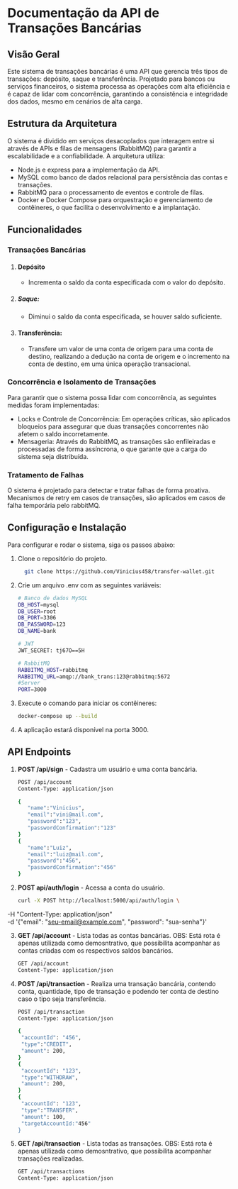 # Documentação da API de Transações Bancárias
## Visão Geral
Este sistema de transações bancárias é uma API que gerencia três tipos de transações: depósito, saque e transferência. Projetado para bancos ou serviços financeiros, o sistema processa as operações com alta eficiência e é capaz de lidar com concorrência, garantindo a consistência e integridade dos dados, mesmo em cenários de alta carga.

## Estrutura da Arquitetura
O sistema é dividido em serviços desacoplados que interagem entre si através de APIs e filas de mensagens (RabbitMQ) para garantir a escalabilidade e a confiabilidade. A arquitetura utiliza:
- Node.js e express para a implementação da API.
- MySQL como banco de dados relacional para persistência das contas e transações.
- RabbitMQ para o processamento de eventos e controle de filas.
- Docker e Docker Compose para orquestração e gerenciamento de contêineres, o que facilita o desenvolvimento e a implantação.

 ## Funcionalidades
 ### Transações Bancárias
 1. #### Depósito
    - Incrementa o saldo da conta especificada com o valor do depósito.
 2. ##### Saque:
    - Diminui o saldo da conta especificada, se houver saldo suficiente.
 3. #### Transferência:
    - Transfere um valor de uma conta de origem para uma conta de destino, realizando a dedução na conta de origem e o incremento na conta de destino, em uma única operação transacional.

### Concorrência e Isolamento de Transações
Para garantir que o sistema possa lidar com concorrência, as seguintes medidas foram implementadas:
- Locks e Controle de Concorrência: Em operações críticas, são aplicados bloqueios para assegurar que duas transações concorrentes não afetem o saldo incorretamente.
- Mensageria: Através do RabbitMQ, as transações são enfileiradas e processadas de forma assíncrona, o que garante que a carga do sistema seja distribuída.

### Tratamento de Falhas
O sistema é projetado para detectar e tratar falhas de forma proativa. Mecanismos de retry em casos de transações, são aplicados em casos de falha temporária pelo rabbitMQ.

## Configuração e Instalação
Para configurar e rodar o sistema, siga os passos abaixo:
1. Clone o repositório do projeto.
   ```bash
     git clone https://github.com/Vinicius458/transfer-wallet.git
   
2. Crie um arquivo .env com as seguintes variáveis:
   ```bash
   # Banco de dados MySQL
   DB_HOST=mysql
   DB_USER=root
   DB_PORT=3306
   DB_PASSWORD=123
   DB_NAME=bank

   # JWT
   JWT_SECRET: tj67O==5H
   
   # RabbitMQ
   RABBITMQ_HOST=rabbitmq
   RABBITMQ_URL=amqp://bank_trans:123@rabbitmq:5672
   #Server
   PORT=3000

 3. Execute o comando para iniciar os contêineres:
    ```bash
    docker-compose up --build

 4. A aplicação estará disponível na porta 3000.

## API Endpoints
1. **POST /api/sign** - Cadastra um usuário e uma conta bancária.
   ```bash
   POST /api/account
   Content-Type: application/json

   {
	  "name":"Vinicius",
	  "email":"vini@mail.com",
	  "password":"123",
	  "passwordConfirmation":"123"
   }
   {
	  "name":"Luiz",
	  "email":"luiz@mail.com",
	  "password":"456",
	  "passwordConfirmation":"456"
   }

2. **POST api/auth/login** - Acessa a conta do usuário.

   ```bash
   curl -X POST http://localhost:5000/api/auth/login \
  -H "Content-Type: application/json" \
  -d '{"email": "seu-email@example.com", "password": "sua-senha"}'

3. **GET /api/account** - Lista todas as contas bancárias. OBS: Está rota é apenas utilizada como demosntrativo, que possibilita acompanhar as contas criadas com os respectivos saldos bancários.
      ```bash
      GET /api/account
      Content-Type: application/json
      
3. **POST  /api/transaction** - Realiza uma transação bancária, contendo conta, quantidade, tipo de transação e podendo ter conta de destino caso o tipo seja transferência.
      ```bash
      POST /api/transaction
      Content-Type: application/json

      {
       "accountId": "456",
       "type":"CREDIT",
       "amount": 200,
      }
      {
       "accountId": "123",
       "type":"WITHDRAW",
       "amount": 200,
      }
      {
       "accountId": "123",
       "type":"TRANSFER",
       "amount": 100,
       "targetAccountId:"456"
      }

4. **GET  /api/transaction** - Lista todas as transações. OBS: Está rota é apenas utilizada como demosntrativo, que possibilita acompanhar transações realizadas.
   ```bash
   GET /api/transactions
   Content-Type: application/json



